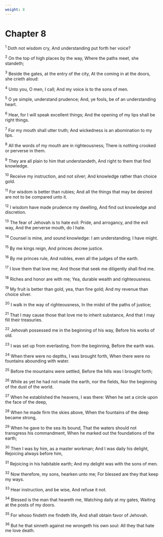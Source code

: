 ```yaml
---
weight: 8
---
```


# Chapter 8

<sup>1</sup> Doth not wisdom cry, And understanding put forth her voice? 

<sup>2</sup> On the top of high places by the way, Where the paths meet, she standeth; 

<sup>3</sup> Beside the gates, at the entry of the city, At the coming in at the doors, she crieth aloud: 

<sup>4</sup> Unto you, O men, I call; And my voice is to the sons of men. 

<sup>5</sup> O ye simple, understand prudence; And, ye fools, be of an understanding heart. 

<sup>6</sup> Hear, for I will speak excellent things; And the opening of my lips shall be right things. 

<sup>7</sup> For my mouth shall utter truth; And wickedness is an abomination to my lips. 

<sup>8</sup> All the words of my mouth are in righteousness; There is nothing crooked or perverse in them. 

<sup>9</sup> They are all plain to him that understandeth, And right to them that find knowledge. 

<sup>10</sup> Receive my instruction, and not silver; And knowledge rather than choice gold. 

<sup>11</sup> For wisdom is better than rubies; And all the things that may be desired are not to be compared unto it. 

<sup>12</sup> I wisdom have made prudence my dwelling, And find out knowledge and discretion. 

<sup>13</sup> The fear of Jehovah is to hate evil: Pride, and arrogancy, and the evil way, And the perverse mouth, do I hate. 

<sup>14</sup> Counsel is mine, and sound knowledge: I am understanding; I have might. 

<sup>15</sup> By me kings reign, And princes decree justice. 

<sup>16</sup> By me princes rule, And nobles, even all the judges of the earth. 

<sup>17</sup> I love them that love me; And those that seek me diligently shall find me. 

<sup>18</sup> Riches and honor are with me; Yea, durable wealth and righteousness. 

<sup>19</sup> My fruit is better than gold, yea, than fine gold; And my revenue than choice silver. 

<sup>20</sup> I walk in the way of righteousness, In the midst of the paths of justice; 

<sup>21</sup> That I may cause those that love me to inherit substance, And that I may fill their treasuries. 

<sup>22</sup> Jehovah possessed me in the beginning of his way, Before his works of old. 

<sup>23</sup> I was set up from everlasting, from the beginning, Before the earth was. 

<sup>24</sup> When there were no depths, I was brought forth, When there were no fountains abounding with water. 

<sup>25</sup> Before the mountains were settled, Before the hills was I brought forth; 

<sup>26</sup> While as yet he had not made the earth, nor the fields, Nor the beginning of the dust of the world. 

<sup>27</sup> When he established the heavens, I was there: When he set a circle upon the face of the deep, 

<sup>28</sup> When he made firm the skies above, When the fountains of the deep became strong, 

<sup>29</sup> When he gave to the sea its bound, That the waters should not transgress his commandment, When he marked out the foundations of the earth; 

<sup>30</sup> Then I was by him, as a master workman; And I was daily his delight, Rejoicing always before him, 

<sup>31</sup> Rejoicing in his habitable earth; And my delight was with the sons of men. 

<sup>32</sup> Now therefore, my sons, hearken unto me; For blessed are they that keep my ways. 

<sup>33</sup> Hear instruction, and be wise, And refuse it not. 

<sup>34</sup> Blessed is the man that heareth me, Watching daily at my gates, Waiting at the posts of my doors. 

<sup>35</sup> For whoso findeth me findeth life, And shall obtain favor of Jehovah. 

<sup>36</sup> But he that sinneth against me wrongeth his own soul: All they that hate me love death. 


